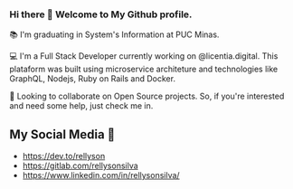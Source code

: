 ### Hi there 👋 Welcome to My Github profile.

📚 I'm graduating in System's Information at PUC Minas.

💻 I'm a Full Stack Developer currently working on @licentia.digital. This plataform was built using microservice architeture and technologies like GraphQL, Nodejs, Ruby on Rails and Docker.

🔎 Looking to collaborate on Open Source projects. So, if you're interested and need some help, just check me in. 

## My Social Media 💬
- https://dev.to/rellyson
- https://gitlab.com/rellysonsilva
- https://www.linkedin.com/in/rellysonsilva/

<!--
**rellyson/rellyson** is a ✨ _special_ ✨ repository because its `README.md` (this file) appears on your GitHub profile.

Here are some ideas to get you started:

- 🔭 I’m currently working on ...
- 🌱 I’m currently learning ...
- 👯 I’m looking to collaborate on ...
- 🤔 I’m looking for help with ...
- 💬 Ask me about ...
- 📫 How to reach me: ...
- 😄 Pronouns: ...
- ⚡ Fun fact: ...
-->
